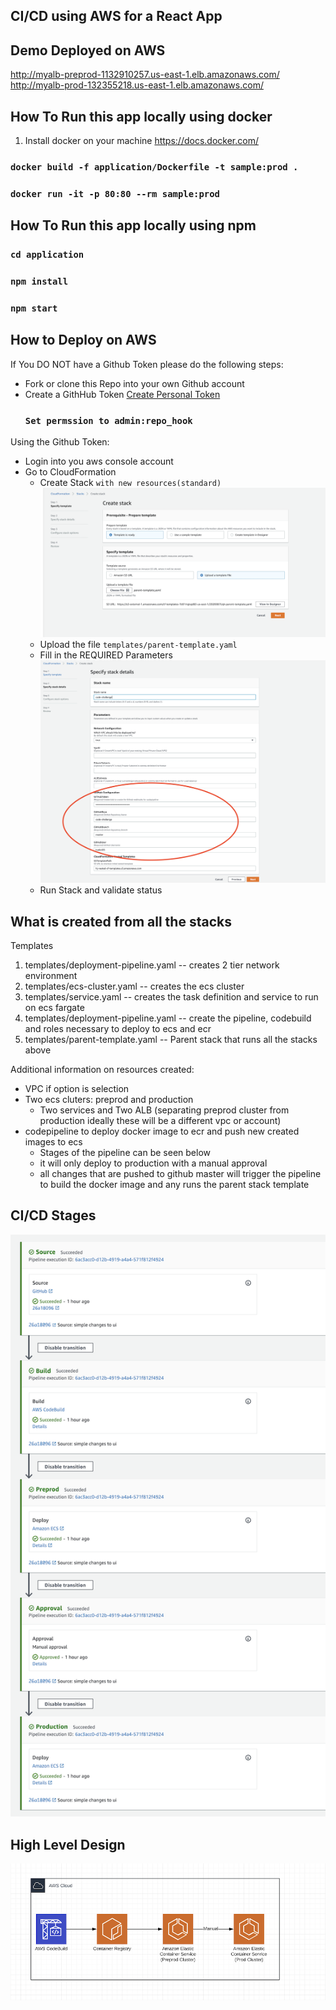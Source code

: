 ## CI/CD using AWS for a React App 

## Demo Deployed on AWS 
http://myalb-preprod-1132910257.us-east-1.elb.amazonaws.com/
http://myalb-prod-132355218.us-east-1.elb.amazonaws.com/

## How To Run this app locally using docker

1. Install docker on your machine https://docs.docker.com/
### `docker build -f application/Dockerfile -t sample:prod .`
### `docker run -it -p 80:80 --rm sample:prod`

## How To Run this app locally using npm

### `cd application` 
### `npm install`
### `npm start`

## How to Deploy on AWS 

If You DO NOT have a Github Token please do the following steps: 
   - Fork or clone this Repo into your own Github account
   - Create a GithHub Token [Create Personal Token](https://help.github.com/en/github/authenticating-to-github/creating-a-personal-access-token-for-the-command-line)
        ### `Set permssion to admin:repo_hook`

Using the Github Token:
 - Login into you aws console account
 - Go to CloudFormation 
    - Create Stack `with new resources(standard)` ![Screenshot](images/CreateStack.png)  
    - Upload the file `templates/parent-template.yaml`
    - Fill in the REQUIRED Parameters ![Screenshot](images/ParamsStack.png)
    - Run Stack and validate status 
    
## What is created from all the stacks
Templates 
1. templates/deployment-pipeline.yaml -- creates 2 tier network environment 
2. templates/ecs-cluster.yaml -- creates the ecs cluster 
3. templates/service.yaml -- creates the task definition and service to run on ecs fargate 
4. templates/deployment-pipeline.yaml -- create the pipeline, codebuild and roles necessary to deploy to ecs and ecr
5. templates/parent-template.yaml -- Parent stack that runs all the stacks above

Additional information on resources created: 
- VPC if option is selection 
- Two ecs cluters: preprod and production 
    - Two services and Two ALB (separating preprod cluster from production ideally these will be a different vpc or account)
- codepipeline to deploy docker image to ecr and push new created images to ecs 
   - Stages of the pipeline can be seen below 
   - it will only deploy to production with a manual approval
   - all changes that are pushed to github master will trigger the pipeline to build the docker image and any runs the parent stack template

## CI/CD Stages 
![Screenshot](images/Pipeline.png)

## High Level Design 
![Screenshot](images/HLD.png)

    
   


